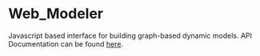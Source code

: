 Web_Modeler
===========

Javascript based interface for building graph-based dynamic models.  API Documentation can be found
[here](http://synbiodex.github.com/libSBOLc#doxygen). 
